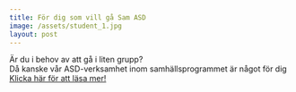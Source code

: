 ```yaml
---
title: För dig som vill gå Sam ASD
image: /assets/student_1.jpg
layout: post
---
```

Är du i behov av att gå i liten grupp?<br>
Då kanske vår ASD-verksamhet inom samhällsprogrammet är något för dig <br>
[Klicka här för att läsa mer!](https://www.dagy.danderyd.se/program/aspergers)
